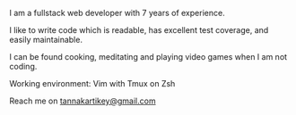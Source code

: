 I am a fullstack web developer with 7 years of experience.

I like to write code which is readable, has excellent test coverage, and easily maintainable.

I can be found cooking, meditating and playing video games when I am not coding.

Working environment: Vim with Tmux on Zsh

Reach me on tannakartikey@gmail.com
